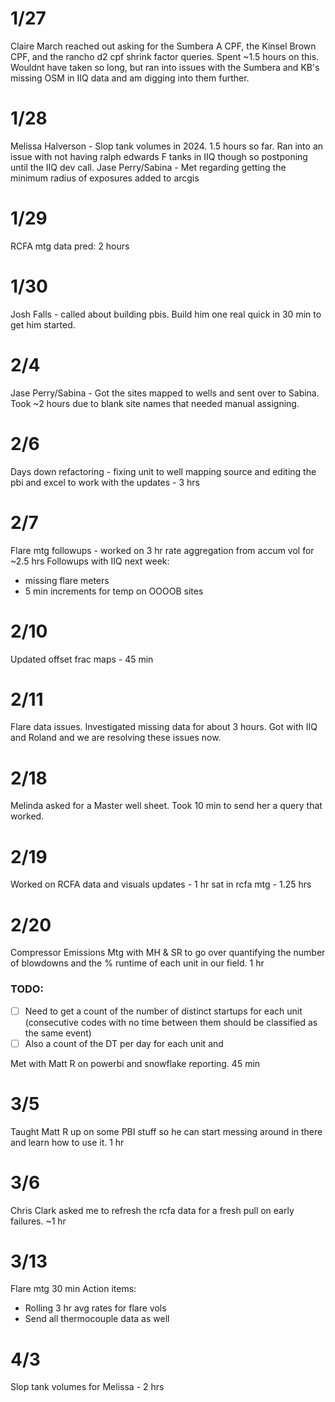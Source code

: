 # 1/27 
Claire March reached out asking for the Sumbera A CPF, the Kinsel Brown CPF, and the rancho d2 cpf shrink factor queries. 
Spent ~1.5 hours on this. Wouldnt have taken so long, but ran into issues with the Sumbera and KB's missing OSM in IIQ data and am digging into them further.


# 1/28
Melissa Halverson - Slop tank volumes in 2024. 1.5 hours so far. Ran into an issue with not having ralph edwards F tanks in IIQ though so postponing until the IIQ dev call.
Jase Perry/Sabina - Met regarding getting the minimum  radius of exposures  added to arcgis 

# 1/29 
RCFA mtg data pred: 2 hours 

# 1/30
Josh Falls - called about building pbis. Build him one real quick in 30 min to get him started.

# 2/4 
Jase Perry/Sabina - Got the sites mapped to wells and sent over to Sabina. Took ~2 hours due to blank site names that needed manual assigning. 

# 2/6
Days down refactoring - fixing unit to well mapping source and editing the pbi and excel to work with the updates - 3 hrs

# 2/7
Flare mtg followups - worked on 3 hr rate aggregation from accum vol for ~2.5 hrs
Followups with IIQ next week:
- missing flare meters
- 5 min increments for temp on OOOOB sites


# 2/10
Updated offset frac maps - 45 min

# 2/11
Flare data issues. Investigated missing data for about 3 hours. Got with IIQ and Roland and we are resolving these issues now. 

# 2/18 
Melinda asked for a Master well sheet. Took 10 min to send her a query that worked. 

# 2/19
Worked on RCFA data and visuals updates - 1 hr 
sat in rcfa mtg - 1.25 hrs 

# 2/20 
Compressor Emissions Mtg with MH & SR to go over quantifying the number of blowdowns and the % runtime of each unit in our field. 1 hr
### TODO:
- [ ]  Need to get a count of the number of distinct startups for each unit (consecutive codes with no time between them should be classified as the same event) 
- [ ] Also a count of the DT per day for each unit and 

Met with Matt R on powerbi and snowflake reporting. 45 min 

# 3/5
Taught Matt R up on some PBI stuff so he can start messing around in there and learn how to use it. 1 hr

# 3/6 
Chris Clark asked me to refresh the rcfa data for a fresh pull on early failures.  ~1 hr 

# 3/13
Flare mtg 30 min
Action items:
- Rolling 3 hr avg rates for flare vols 
- Send all thermocouple data as well

# 4/3
Slop tank volumes for Melissa - 2 hrs 
